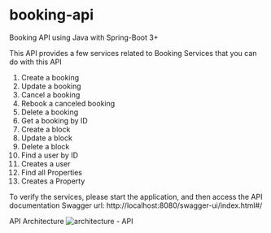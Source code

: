 # booking-api
Booking API using Java with Spring-Boot 3+

This API provides a few services related to Booking
Services that you can do with this API

1) Create a booking
2) Update a booking
3) Cancel a booking
4) Rebook a canceled booking
5) Delete a booking
6) Get a booking by ID
7) Create a block
8) Update a block
9) Delete a block
10) Find a user by ID
11) Creates a user
12) Find all Properties
13) Creates a Property

To verify the services, please start the application, and then access the API documentation
Swagger url: http://localhost:8080/swagger-ui/index.html#/

API Architecture
![architecture - API](https://github.com/guilhermemartinazzo/booking-api/assets/32308254/4f6b64aa-e0e2-4d38-ab26-a6b933e36d20)



